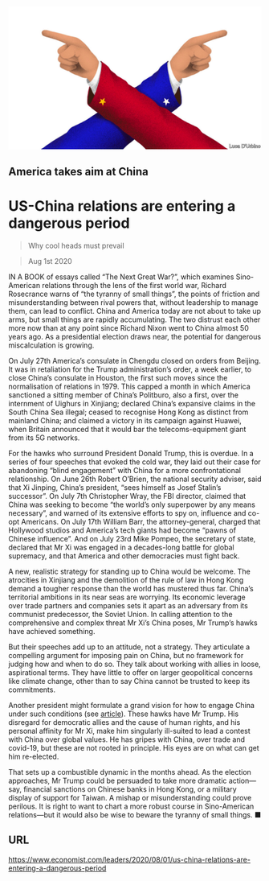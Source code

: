 ![](./images/20200801_LDD004_0.jpg)

## America takes aim at China

# US-China relations are entering a dangerous period

> Why cool heads must prevail

> Aug 1st 2020

IN A BOOK of essays called “The Next Great War?”, which examines Sino-American relations through the lens of the first world war, Richard Rosecrance warns of “the tyranny of small things”, the points of friction and misunderstanding between rival powers that, without leadership to manage them, can lead to conflict. China and America today are not about to take up arms, but small things are rapidly accumulating. The two distrust each other more now than at any point since Richard Nixon went to China almost 50 years ago. As a presidential election draws near, the potential for dangerous miscalculation is growing.

On July 27th America’s consulate in Chengdu closed on orders from Beijing. It was in retaliation for the Trump administration’s order, a week earlier, to close China’s consulate in Houston, the first such moves since the normalisation of relations in 1979. This capped a month in which America sanctioned a sitting member of China’s Politburo, also a first, over the internment of Uighurs in Xinjiang; declared China’s expansive claims in the South China Sea illegal; ceased to recognise Hong Kong as distinct from mainland China; and claimed a victory in its campaign against Huawei, when Britain announced that it would bar the telecoms-equipment giant from its 5G networks.

For the hawks who surround President Donald Trump, this is overdue. In a series of four speeches that evoked the cold war, they laid out their case for abandoning “blind engagement” with China for a more confrontational relationship. On June 26th Robert O’Brien, the national security adviser, said that Xi Jinping, China’s president, “sees himself as Josef Stalin’s successor”. On July 7th Christopher Wray, the FBI director, claimed that China was seeking to become “the world’s only superpower by any means necessary”, and warned of its extensive efforts to spy on, influence and co-opt Americans. On July 17th William Barr, the attorney-general, charged that Hollywood studios and America’s tech giants had become “pawns of Chinese influence”. And on July 23rd Mike Pompeo, the secretary of state, declared that Mr Xi was engaged in a decades-long battle for global supremacy, and that America and other democracies must fight back.

A new, realistic strategy for standing up to China would be welcome. The atrocities in Xinjiang and the demolition of the rule of law in Hong Kong demand a tougher response than the world has mustered thus far. China’s territorial ambitions in its near seas are worrying. Its economic leverage over trade partners and companies sets it apart as an adversary from its communist predecessor, the Soviet Union. In calling attention to the comprehensive and complex threat Mr Xi’s China poses, Mr Trump’s hawks have achieved something.

But their speeches add up to an attitude, not a strategy. They articulate a compelling argument for imposing pain on China, but no framework for judging how and when to do so. They talk about working with allies in loose, aspirational terms. They have little to offer on larger geopolitical concerns like climate change, other than to say China cannot be trusted to keep its commitments.

Another president might formulate a grand vision for how to engage China under such conditions (see [article](https://www.economist.com//united-states/2020/07/30/would-a-biden-administration-be-softer-than-trump-on-china)). These hawks have Mr Trump. His disregard for democratic allies and the cause of human rights, and his personal affinity for Mr Xi, make him singularly ill-suited to lead a contest with China over global values. He has gripes with China, over trade and covid-19, but these are not rooted in principle. His eyes are on what can get him re-elected.

That sets up a combustible dynamic in the months ahead. As the election approaches, Mr Trump could be persuaded to take more dramatic action—say, financial sanctions on Chinese banks in Hong Kong, or a military display of support for Taiwan. A mishap or misunderstanding could prove perilous. It is right to want to chart a more robust course in Sino-American relations—but it would also be wise to beware the tyranny of small things. ■

## URL

https://www.economist.com/leaders/2020/08/01/us-china-relations-are-entering-a-dangerous-period
